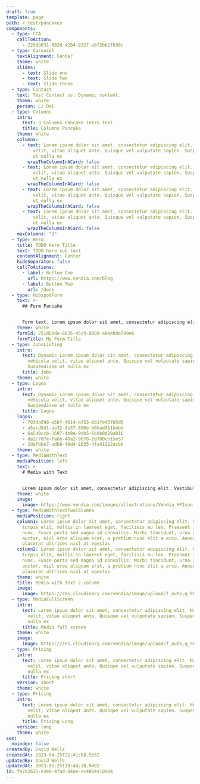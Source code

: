 ```yaml
---
draft: true
template: page
path: /_test/pancakes
components:
  - type: CTA
    callToAction:
      - 229db631-6026-4284-8327-a8f2bb2fb98c
  - type: Carousel
    textAlignment: Center
    theme: white
    slides:
      - text: Slide one
      - text: Slide two
      - text: Slide three
  - type: Contact
    text: Test Contact us. Dynamic content.
    theme: white
    person: Li Dai
  - type: Columns
    intro:
      text: 3 Columns Pancake intro text
      title: Columns Pancake
    theme: white
    columns:
      - text: Lorem ipsum dolor sit amet, consectetur adipiscing elit. Nullam a vehicula
          velit, vitae aliquet ante. Quisque vel vulputate sapien. Suspendisse
          ut nulla ex
        wrapTheColumnInACard: false
      - text: Lorem ipsum dolor sit amet, consectetur adipiscing elit. Nullam a vehicula
          velit, vitae aliquet ante. Quisque vel vulputate sapien. Suspendisse
          ut nulla ex
        wrapTheColumnInACard: false
      - text: Lorem ipsum dolor sit amet, consectetur adipiscing elit. Nullam a vehicula
          velit, vitae aliquet ante. Quisque vel vulputate sapien. Suspendisse
          ut nulla ex
        wrapTheColumnInACard: false
      - text: Lorem ipsum dolor sit amet, consectetur adipiscing elit. Nullam a vehicula
          velit, vitae aliquet ante. Quisque vel vulputate sapien. Suspendisse
          ut nulla ex
        wrapTheColumnInACard: false
    maxColumns: "2"
  - type: Hero
    title: TODO Hero Title
    text: TODO hero sub text
    contentAlignment: Center
    hideSeparator: false
    callToActions:
      - label: Button One
        url: https://www.vendia.com/blog
      - label: Button Two
        url: /docs
  - type: HubspotForm
    text: >-
      ## Form Pancake


      Form text. Lorem ipsum dolor sit amet, consectetur adipiscing elit. Nullam a vehicula velit, vitae aliquet ante. Quisque vel vulputate sapien. Suspendisse ut nulla ex
    theme: white
    formId: 251d8bda-8635-45c9-808d-a0aebde799e6
    formTitle: My Form Title
  - type: JobsListing
    intro:
      text: Dynamic Lorem ipsum dolor sit amet, consectetur adipiscing elit. Nullam a
        vehicula velit, vitae aliquet ante. Quisque vel vulputate sapien.
        Suspendisse ut nulla ex
      title: Jobs
    theme: white
  - type: Logos
    intro:
      text: Dynamic Lorem ipsum dolor sit amet, consectetur adipiscing elit. Nullam a
        vehicula velit, vitae aliquet ante. Quisque vel vulputate sapien.
        Suspendisse ut nulla ex
      title: Logos
    logos:
      - 703da598-e5bf-4614-a753-6b1fe43785d6
      - a5acd5d1-ae32-4e37-896e-b6bad311bebd
      - 6a540ccb-3697-4b9e-9db5-6bbb0d29a816
      - da2c707e-fa6b-40a2-9078-2d780cb15e57
      - 2dafbbe7-adb8-40d4-8035-4fa41222acbb
    theme: white
  - type: MediaWithText
    mediaPosition: left
    text: >-
      # Media with Text


      Lorem ipsum dolor sit amet, consectetur adipiscing elit. Vestibulum turpis elit, mollis in laoreet eget, facilisis eu leo. Praesent id elit nunc. Fusce porta sed magna id convallis. Morbi tincidunt, urna a suscipit auctor, nisl eros aliquam erat, a pretium nunc elit a arcu. Aenean placerat ultrices nisl at egestas
    theme: white
    image:
      image: https://www.vendia.com/images/illustrations/Vendia_HPIcon.svg
  - type: MediaWithTextTwoColumns
    mediaPosition: right
    column1: Lorem ipsum dolor sit amet, consectetur adipiscing elit. Vestibulum
      turpis elit, mollis in laoreet eget, facilisis eu leo. Praesent id elit
      nunc. Fusce porta sed magna id convallis. Morbi tincidunt, urna a suscipit
      auctor, nisl eros aliquam erat, a pretium nunc elit a arcu. Aenean
      placerat ultrices nisl at egestas
    column2: Lorem ipsum dolor sit amet, consectetur adipiscing elit. Vestibulum
      turpis elit, mollis in laoreet eget, facilisis eu leo. Praesent id elit
      nunc. Fusce porta sed magna id convallis. Morbi tincidunt, urna a suscipit
      auctor, nisl eros aliquam erat, a pretium nunc elit a arcu. Aenean
      placerat ultrices nisl at egestas
    theme: white
    title: Media with Text 2 column
    image:
      image: https://res.cloudinary.com/vendia/image/upload/f_auto,q_90/v1680641017/Website/Iso/Financial_services_gqc0sk.svg
  - type: MediaFullScreen
    intro:
      text: Lorem ipsum dolor sit amet, consectetur adipiscing elit. Nullam a vehicula
        velit, vitae aliquet ante. Quisque vel vulputate sapien. Suspendisse ut
        nulla ex
      title: Media full screen
    theme: white
    image:
      image: https://res.cloudinary.com/vendia/image/upload/f_auto,q_90/v1680641017/Website/Iso/Financial_services_gqc0sk.svg
  - type: Pricing
    intro:
      text: Lorem ipsum dolor sit amet, consectetur adipiscing elit. Nullam a vehicula
        velit, vitae aliquet ante. Quisque vel vulputate sapien. Suspendisse ut
        nulla ex
      title: Pricing short
    version: short
    theme: white
  - type: Pricing
    intro:
      text: Lorem ipsum dolor sit amet, consectetur adipiscing elit. Nullam a vehicula
        velit, vitae aliquet ante. Quisque vel vulputate sapien. Suspendisse ut
        nulla ex
      title: Pricing Long
    version: long
    theme: white
seo:
  noindex: false
createdBy: David Wells
createdAt: 2023-04-25T21:41:08.555Z
updatedBy: David Wells
updatedAt: 2023-05-25T19:44:38.948Z
id: fe7a2631-e3e8-47ad-84ae-ec4804910a84
---
```

